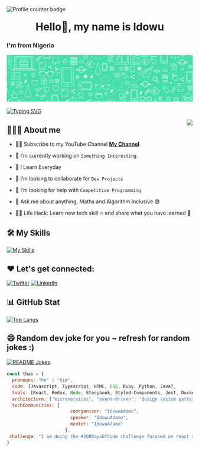 <!-- GiHub Views -->
<img align="left" src="https://komarev.com/ghpvc/?username=IdowuAdamo&style=flat-square&color=orange" alt="Profile counter badge" /> 

<!-- Introduction -->

<h1 align="center"> Hello👋, my name is Idowu </h1>

### I'm from Nigeria
<div align="center">
  <img src="./1c-LinkedIn-Banner-Personal-design-1.png" width="1500px" />
</div>

<!-- Animation Typing -->
[![Typing SVG](https://readme-typing-svg.herokuapp.com?font=Fira+Code&pause=1000&color=36F7B4&width=435&lines=My+name+is+Idowu+Adamo;I+am+a+Data+Scientist+and+ML+Engineer)](https://git.io/typing-svg) 

<!-- Image Gifs --> 
<img src="https://camo.githubusercontent.com/4d9f5ecceb711eec6e2018f38a5677dc657c9738d4a65ba3b928c41c0a45b439/68747470733a2f2f6d69726f2e6d656469756d2e636f6d2f6d61782f313336302f302a37513379765349765f7430696f4a2d5a2e676966" align="right"/>

<!-- About me section --> 
## 👱🏽‍♂️ About me

- 🙋‍♂️ Subscribe to my YouTube Channel **[My Channel](https://www.youtube.com/@AdamoIdowu)**  

- 🔭 I’m currently working on `Something Interesting`.

- 🌱 I Learn Everyday

- 👯 I’m looking to collaborate for `Dev Projects`

- 🤔 I’m looking for help with `Competitive Programming`

- 💬 Ask me about anything, Maths and Algorithm Inclusive :sweat_smile:

- 👨‍💻 Life Hack: Learn new tech skill :fire: and share what you have learned :tada:

<!-- Skills Icon --> 
## 🛠️ My Skills
[![My Skills](https://skillicons.dev/icons?i=py,sqlite,sklearn,aws,gcp,azure,pytorch,git,fastapi,flask)](https://skillicons.dev) 

<!-- Social icons -->
## ❤️ Let's get connected:

<p >
  <a href="https://x.com/IdowuAdamo" target="_blank"><img alt="Twitter" src="https://img.shields.io/badge/twitter-%231DA1F2.svg?&style=for-the-badge&logo=twitter&logoColor=white"  height="30px"/></a> 
  <a href="https://www.linkedin.com/in/adamoidowu/" target="_blank"><img alt="LinkedIn" src="https://img.shields.io/badge/linkedin-%230077B5.svg?&style=for-the-badge&logo=linkedin&logoColor=white"  height="30px"/></a> 
</p>

<!-- GitHub Stats -->
## 📊 GitHub Stat


[![Top Langs](https://github-readme-stats.vercel.app/api/top-langs/?username=IdowuAdamo&layout=compact&theme=vision-friendly-light)](https://github.com/anuraghazra/github-readme-stats)

## 😄 Random dev joke for you ~ refresh for random jokes :)

<a href="https://readme-jokes.vercel.app"><img align="center" src="https://readme-jokes.vercel.app/api?theme=prussian" alt="README Jokes"></a>


```javascript
const thai = {
  pronouns: "he" | "him",
  code: [Javascript, Typescript, HTML, CSS, Ruby, Python, Java],
  tools: [React, Redux, Node, Storybook, Styled-Components, Jest, Docker],
  architecture: ["microservices", "event-driven", "design system pattern"],
  techCommunities: {
                        coorganizer: "IdowuAdamo",
                        speaker: "IdowuAdamo",
                        mentor: "IdowuAdamo"
                      },
 challenge: "I am doing the #100DaysOfCode challenge focused on react and typescript"
}
```
